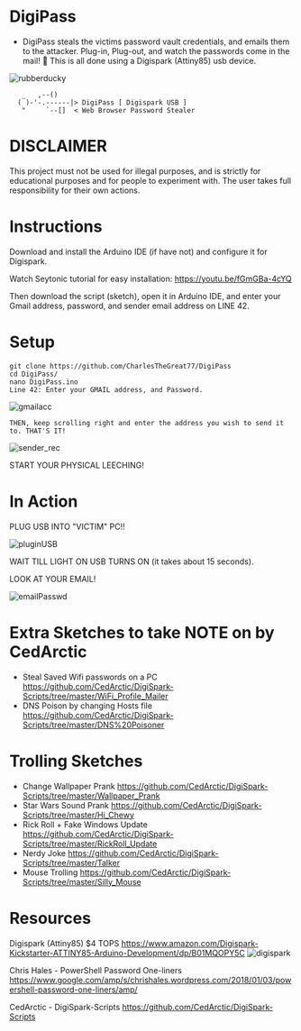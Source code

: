 # DigiPass
* DigiPass steals the victims password vault credentials, and emails them to the attacker. Plug-in, Plug-out, and watch the passwords come in the mail! 😤 This is all done using a Digispark (Attiny85) usb device.


![rubberducky](https://user-images.githubusercontent.com/27988707/124514312-c25d3800-ddaa-11eb-9b23-f01e3a8901d7.jpeg)

```
   _   ,--()
  ( )-'-.------|> DigiPass [ Digispark USB ]
   "     `--[]  < Web Browser Password Stealer
```

# DISCLAIMER
This project must not be used for illegal purposes, and is strictly for educational purposes and for people to experiment with. The user takes full responsibility for their own actions.



# Instructions
Download and install the Arduino IDE (if have not) and configure it for Digispark.

Watch Seytonic tutorial for easy installation:
   https://youtu.be/fGmGBa-4cYQ

Then download the script (sketch), open it in Arduino IDE, and enter your Gmail address,
   password, and sender email address on LINE 42.

# Setup
```
git clone https://github.com/CharlesTheGreat77/DigiPass
cd DigiPass/
nano DigiPass.ino
Line 42: Enter your GMAIL address, and Password.
```
![gmailacc](https://user-images.githubusercontent.com/27988707/124519010-13bef480-ddb6-11eb-989c-7b24a835438f.png)
```
THEN, keep scrolling right and enter the address you wish to send it to. THAT'S IT!
```
![sender_rec](https://user-images.githubusercontent.com/27988707/124519048-30f3c300-ddb6-11eb-81b6-247c7fbe62fd.png)

START YOUR PHYSICAL LEECHING!

# In Action
PLUG USB INTO "VICTIM" PC!!

![pluginUSB](https://user-images.githubusercontent.com/27988707/124519920-d60f9b00-ddb8-11eb-9258-8c96fbe515a5.gif)

WAIT TILL LIGHT ON USB TURNS ON (it takes about 15 seconds).

LOOK AT YOUR EMAIL!

![emailPasswd](https://user-images.githubusercontent.com/27988707/124519926-dd36a900-ddb8-11eb-91d0-34155c544c60.jpg)

# Extra Sketches to take NOTE on by CedArctic
- Steal Saved Wifi passwords on a PC
https://github.com/CedArctic/DigiSpark-Scripts/tree/master/WiFi_Profile_Mailer
- DNS Poison by changing Hosts file
https://github.com/CedArctic/DigiSpark-Scripts/tree/master/DNS%20Poisoner

# Trolling Sketches
- Change Wallpaper Prank
https://github.com/CedArctic/DigiSpark-Scripts/tree/master/Wallpaper_Prank
- Star Wars Sound Prank
https://github.com/CedArctic/DigiSpark-Scripts/tree/master/Hi_Chewy
- Rick Roll + Fake Windows Update
https://github.com/CedArctic/DigiSpark-Scripts/tree/master/RickRoll_Update
- Nerdy Joke 
https://github.com/CedArctic/DigiSpark-Scripts/tree/master/Talker
- Mouse Trolling
https://github.com/CedArctic/DigiSpark-Scripts/tree/master/Silly_Mouse

# Resources
Digispark (Attiny85) $4 TOPS
  https://www.amazon.com/Digispark-Kickstarter-ATTINY85-Arduino-Development/dp/B01MQOPY5C
  ![digispark](https://user-images.githubusercontent.com/27988707/124518769-57fdc500-ddb5-11eb-8f82-ea79b210ea2f.jpeg)


Chris Hales - PowerShell Password One-liners
  https://www.google.com/amp/s/chrishales.wordpress.com/2018/01/03/powershell-password-one-liners/amp/

CedArctic - DigiSpark-Scripts
  https://github.com/CedArctic/DigiSpark-Scripts
